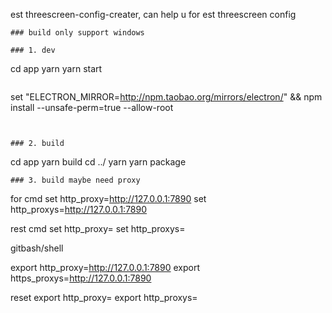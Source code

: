 est threescreen-config-creater, can help u for est threescreen config



```
### build only support windows

### 1. dev
```
cd app
yarn 
yarn start
```
```
set "ELECTRON_MIRROR=http://npm.taobao.org/mirrors/electron/" && npm install --unsafe-perm=true --allow-root
```


### 2. build
```
cd app
yarn build
cd ../
yarn 
yarn package
```
### 3. build maybe need proxy
```
for cmd
set http_proxy=http://127.0.0.1:7890
set http_proxys=http://127.0.0.1:7890

rest cmd
set http_proxy=
set http_proxys=

gitbash/shell

export http_proxy=http://127.0.0.1:7890
export https_proxys=http://127.0.0.1:7890

reset
export http_proxy=
export http_proxys=

```
